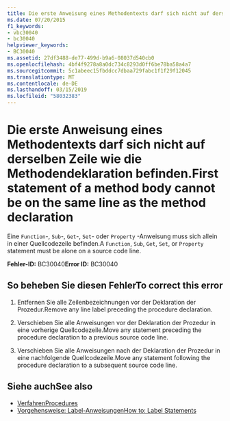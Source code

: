 ```yaml
---
title: Die erste Anweisung eines Methodentexts darf sich nicht auf derselben Zeile wie die Methodendeklaration befinden.
ms.date: 07/20/2015
f1_keywords:
- vbc30040
- bc30040
helpviewer_keywords:
- BC30040
ms.assetid: 27df3488-de77-499d-b9a6-08037d540cb0
ms.openlocfilehash: 4bf4f9278a8a0dc734c8293d0ff6be78ba58a4a7
ms.sourcegitcommit: 5c1abeec15fbddcc7dbaa729fabc1f1f29f12045
ms.translationtype: MT
ms.contentlocale: de-DE
ms.lasthandoff: 03/15/2019
ms.locfileid: "58032383"
---
```

# <a name="first-statement-of-a-method-body-cannot-be-on-the-same-line-as-the-method-declaration"></a><span data-ttu-id="2c054-102">Die erste Anweisung eines Methodentexts darf sich nicht auf derselben Zeile wie die Methodendeklaration befinden.</span><span class="sxs-lookup"><span data-stu-id="2c054-102">First statement of a method body cannot be on the same line as the method declaration</span></span>
<span data-ttu-id="2c054-103">Eine `Function`-, `Sub`-, `Get`-, `Set`- oder `Property` -Anweisung muss sich allein in einer Quellcodezeile befinden.</span><span class="sxs-lookup"><span data-stu-id="2c054-103">A `Function`, `Sub`, `Get`, `Set`, or `Property` statement must be alone on a source code line.</span></span>  
  
 <span data-ttu-id="2c054-104">**Fehler-ID:** BC30040</span><span class="sxs-lookup"><span data-stu-id="2c054-104">**Error ID:** BC30040</span></span>  
  
## <a name="to-correct-this-error"></a><span data-ttu-id="2c054-105">So beheben Sie diesen Fehler</span><span class="sxs-lookup"><span data-stu-id="2c054-105">To correct this error</span></span>  
  
1.  <span data-ttu-id="2c054-106">Entfernen Sie alle Zeilenbezeichnungen vor der Deklaration der Prozedur.</span><span class="sxs-lookup"><span data-stu-id="2c054-106">Remove any line label preceding the procedure declaration.</span></span>  
  
2.  <span data-ttu-id="2c054-107">Verschieben Sie alle Anweisungen vor der Deklaration der Prozedur in eine vorherige Quellcodezeile.</span><span class="sxs-lookup"><span data-stu-id="2c054-107">Move any statement preceding the procedure declaration to a previous source code line.</span></span>  
  
3.  <span data-ttu-id="2c054-108">Verschieben Sie alle Anweisungen nach der Deklaration der Prozedur in eine nachfolgende Quellcodezeile.</span><span class="sxs-lookup"><span data-stu-id="2c054-108">Move any statement following the procedure declaration to a subsequent source code line.</span></span>  
  
## <a name="see-also"></a><span data-ttu-id="2c054-109">Siehe auch</span><span class="sxs-lookup"><span data-stu-id="2c054-109">See also</span></span>

- [<span data-ttu-id="2c054-110">Verfahren</span><span class="sxs-lookup"><span data-stu-id="2c054-110">Procedures</span></span>](../../visual-basic/programming-guide/language-features/procedures/index.md)
- [<span data-ttu-id="2c054-111">Vorgehensweise: Label-Anweisungen</span><span class="sxs-lookup"><span data-stu-id="2c054-111">How to: Label Statements</span></span>](../../visual-basic/programming-guide/program-structure/how-to-label-statements.md)
